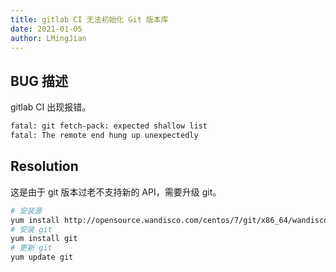 ```yaml
---
title: gitlab CI 无法初始化 Git 版本库
date: 2021-01-05
author: LMingJian
---
```


## BUG 描述

gitlab CI 出现报错。

```bash
fatal: git fetch-pack: expected shallow list
fatal: The remote end hung up unexpectedly
```

## Resolution

这是由于 git 版本过老不支持新的 API，需要升级 git。

```bash
# 安装源
yum install http://opensource.wandisco.com/centos/7/git/x86_64/wandisco-git-release-7-2.noarch.rpm
# 安装 git
yum install git
# 更新 git
yum update git
```
